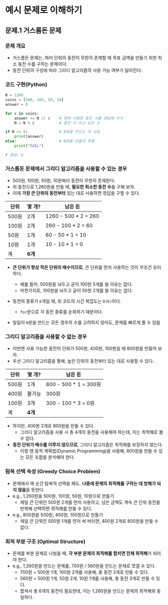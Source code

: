# 예시 문제로 이해하기

## 문제.1 거스름돈 문제 


### 문제 개요
- 거스름돈 문제는, 여러 단위의 동전이 무한히 존재할 때 목표 금액을 만들기 위한 최소 동전 수를 구하는 문제이다.
- 동전 단위의 구성에 따라 그리디 알고리즘의 사용 가능 여부가 달라진다.


### 코드 구현(Python)

```python
N = 1260
coins = [500, 100, 50, 10]
answer = 0

for c in coins:
    answer += N // c    # 현재 사용한 동전 수를 정답에 추가
    N = N % c           # 동전 다 쓰고 남은 돈

if N <= 0:              # N원을 만드는 데 성공
    print(answer)
else:                   # N원을 만들지 못함
    print("FAIL")

# 결과: 6
```

### 거스름돈 문제에서 그리디 알고리즘을 사용할 수 있는 경우

- 500원, 100원, 50원, 10원짜리 동전이 무한히 존재한다.
- 위 동전으로 1,260원을 만들 때, **필요한 최소한 동전 수**를 구해 보자.
- 이때 **가장 큰 단위의 동전부터** 있는 대로 사용하면 정답을 구할 수 있다.

| 단위  | 몇 개?  | 남은 돈               |
| ----- | ------- | --------------------- |
| 500원 | 2개     | 1260 - 500 \* 2 = 260 |
| 100원 | 2개     | 260 - 100 \* 2 = 60   |
| 50원  | 1개     | 60 - 50 \* 1 = 10     |
| 10원  | 1개     | 10 - 10 \* 1 = 0      |
| 계      | **6개**                | |

- **큰 단위가 항상 작은 단위의 배수이므로**, 큰 단위를 먼저 사용하는 것이 무조건 유리하다.
  - 예를 들어, 500원을 놔두고 굳이 100원 5개를 쓸 이유는 없다.
  - 마찬가지로, 100원을 놔두고 굳이 50원 2개를 쓸 이유는 없다.


- 동전의 종류가 `K`개일 때, 위 코드의 시간 복잡도는 `O(K)`이다.
  - `for`문으로 각 동전 종류를 순회하기 때문이다.
- 일일이 `N`원을 만드는 모든 경우의 수를 고려하지 않아도, 문제를 빠르게 풀 수 있음

### 그리디 알고리즘을 사용할 수 없는 경우

- 이번엔 사용 가능한 동전의 단위가 500원, 400원, 100원일 때 800원을 만들어 보자.
- 우선 그리디 알고리즘을 통해, 높은 단위의 동전부터 있는 대로 사용할 수 있다.

| 단위  | 몇 개?  | 남은 돈                |
| ----- | ------- | ---------------------- |
| 500원 | 1개     | 800 - 500 \* 1 = 300원 |
| 400원 | 불가능  | 300원                  |
| 100원 | 3개     | 300 - 100 \* 3 = 0원   |
| 계    | **4개** |

- 하지만, 400원 2개로 800원을 만들 수 있다.
  - 그리디 알고리즘을 사용 시 총 4개의 동전을 사용해야 하는데, 이는 최적해로 볼 수 없다.
- **동전 단위가 배수를 이루지 않으므로**, 그리디 알고리즘은 최적해를 보장하지 않는다.
  - 이럴 땐 동적 계획법(Dynamic Programming)을 사용해, 800원을 만들 수 있는 모든 조합을 분석해야 한다.

### 탐욕 선택 속성 (Greedy Choice Problem)
- 문제에서 매 순간 탐욕적 선택을 해도, **나중에 문제의 최적해를 구하는 데 방해가 되지 않음**을 뜻한다.
- e.g., 1,260원을 500원, 100원, 50원, 10원으로 만들기
  - 제일 큰 단위인 500원 2개를 먼저 사용하고, 남은 금액도 계속 큰 단위 동전을 반복해 선택하면 최적해를 만들 수 있다.
- e.g., 800원을 500원, 400원, 100원으로 만들기
  - 제일 큰 단위인 500원 1개를 먼저 써 버리면, 400원 2개로 800원을 만들 수 없다.

### 최적 부분 구조 (Optimal Structure)
- 문제를 부분 문제로 나눴을 때, **각 부분 문제의 최적해를 합치면 전체 최적해**가 되어야 한다.
- e.g., 1,260원을 만드는 문제를, 700원 / 560원을 만드는 문제로 쪼갤 수 있다.
  - 700원 = 500원 1개, 100원 2개를 사용해, 총 동전 3개로 만들 수 있다.
  - 560원 = 500원 1개, 50원 2개, 10원 1개를 사용해, 총 동전 3개로 만들 수 있다.
  - 합쳐서 총 6개의 동전이 필요한데, 이는 1,260원을 만드는 문제의 최적해와 동일하다.
